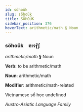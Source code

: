 ```yaml
---
id: söhoük
slug: söhoük
title: SÖHOÜK
sidebar_position: 376
hoverText: arithmetic/math § Noun
---
```


### söhoük&emsp;<span kind="abugida">ɐıɂɽ̑ʄ</span>

*arithmetic/math* **§** Noun

**Verb**: to be arithmetic/math

**Noun**: arithmetic/math

**Modifier**: arithmetic/math-related

Vietnamese số học undefined

*Austro-Asiatic Language Family*